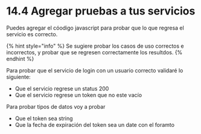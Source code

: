# 14.4 Agregar pruebas a tus servicios

Puedes agregar el cóodigo javascript para probar que lo que regresa el servicio es correcto. 

{% hint style="info" %}
Se sugiere probar los casos de uso correctos e incorrectos, y probar que se regresen correctamente los resultdos.
{% endhint %}

Para probar que el servicio de login con un usuario correcto validaré lo siguiente:

* Que el servicio regrese un status 200
* Que el servicio regrese un token que no este vacío

Para probar tipos de datos voy a probar

* Que el token sea string
* Que la fecha de expiración del token sea un date con el foramto 

